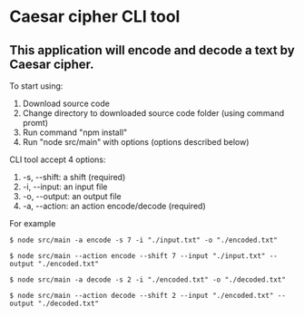 # Caesar cipher CLI tool

This application will encode and decode a text by Caesar cipher.
----------

To start using:

1. Download source code
2. Change directory to downloaded source code folder (using command promt)
3. Run command "npm install"
4. Run "node  src/main" with options (options described below)

CLI tool accept 4 options:

1. -s, --shift: a shift (required)
2. -i, --input: an input file
3. -o, --output: an output file
4. -a, --action: an action encode/decode (required)

For example

`$ node src/main -a encode -s 7 -i "./input.txt" -o "./encoded.txt"`

`$ node src/main --action encode --shift 7 --input "./input.txt" --output "./encoded.txt"`

`$ node src/main -a decode -s 2 -i "./encoded.txt" -o "./decoded.txt"`

`$ node src/main --action decode --shift 2 --input "./encoded.txt" --output "./decoded.txt"`